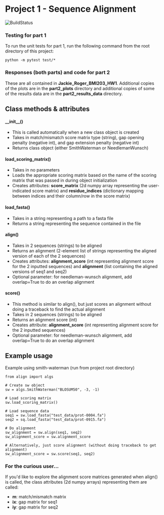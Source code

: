 # Project 1 - Sequence Alignment

![BuildStatus](https://github.com/jackieroger/Project1/workflows/HW1/badge.svg?event=push)

### Testing for part 1
To run the unit tests for part 1, run the following command from the root directory of this project:
```
python -m pytest test/*
```

### Responses (both parts) and code for part 2
These are all contained in **Jackie_Roger_BMI203_HW1**. Additional copies of the plots are in the **part2_plots** directory and additional copies of some of the results data are in the **part2_results_data** directory.

## Class methods & attributes

#### \_\_init\_\_()
- This is called automatically when a new class object is created
- Takes in match/mismatch score matrix type (string), gap opening penalty (negative int), and gap extension penalty (negative int)
- Returns class object (either SmithWaterman or NeedlemanWunsch)

#### load_scoring_matrix()
- Takes in no parameters
- Loads the appropriate scoring matrix based on the name of the scoring matrix that was passed in during object initialization
- Creates attributes: **score_matrix** (2d numpy array representing the user-indicated score matrix) and **residue_indices** (dictionary mapping between indices and their column/row in the score matrix)

#### load_fasta()
- Takes in a string representing a path to a fasta file
- Returns a string representing the sequence contained in the file

#### align()
- Takes in 2 sequences (strings) to be aligned
- Returns an alignment (2-element list of strings representing the aligned version of each of the 2 sequences)
- Creates attributes: **alignment_score** (int representing alignment score for the 2 inputted sequences) and **alignment** (list containing the aligned versions of seq1 and seq2)
- Optional parameter: for needleman-wunsch alignment, add overlap=True to do an overlap alignment

#### score()
- This method is similar to align(), but just scores an alignment without doing a traceback to find the actual alignment
- Takes in 2 sequences (strings) to be aligned
- Returns an alignment score (int)
- Creates attribute: **alignment_score** (int representing alignment score for the 2 inputted sequences)
- Optional parameter: for needleman-wunsch alignment, add overlap=True to do an overlap alignment

## Example usage

Example using smith-waterman (run from project root directory)
```
from align import algs

# Create sw object
sw = algs.SmithWaterman("BLOSUM50", -3, -1)

# Load scoring matrix
sw.load_scoring_matrix()

# Load sequence data
seq1 = sw.load_fasta("test_data/prot-0004.fa")
seq2 = sq.load_fasta("test_data/prot-0915.fa")

# Do alignment
sw_alignment = sw.align(seq1, seq2)
sw_alignment_score = sw.alignment_score

# Alternatively, just score alignment (without doing traceback to get alignment)
sw_alignment_score = sw.score(seq1, seq2)
```

### For the curious user...

If you'd like to explore the alignment score matrices generated when align() is called, the class attributes (2d numpy arrays) representing them are called:
- **m**: match/mismatch matrix
- **ix**: gap matrix for seq1
- **iy**: gap matrix for seq2